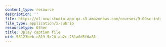 ```yaml
---
content_type: resource
description: ''
file: https://ol-ocw-studio-app-qa.s3.amazonaws.com/courses/9-00sc-introduction-to-psychology-fall-2011/56123bebc8195c28ab2c231a0d5f6a81_SjjGiqf96rI.vtt
file_type: application/x-subrip
resourcetype: Other
title: 3play caption file
uid: 56123beb-c819-5c28-ab2c-231a0d5f6a81
---
```

